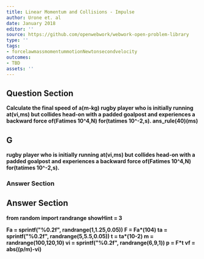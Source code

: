 ```yaml
---
title: Linear Momentum and Collisions - Impulse
author: Urone et. al
date: January 2018
editor: ''
source: https://github.com/openwebwork/webwork-open-problem-library
type: ''
tags:
- forcelawmassmomentummotionNewtonsecondvelocity
outcomes:
- TBD
assets: ''
---
```


## Question Section 

<b>
Calculate the final speed of a(m-kg) rugby player who is initially running at(vi,ms) but collides head-on with a padded goalpost and experiences a backward force of(Fatimes 10^4,N) for(tatimes 10^-2,s).
ans_rule(40)(ms)

## G
rugby player who is initially running at(vi,ms) but collides head-on with a padded goalpost and experiences a backward force of(Fatimes 10^4,N) for(tatimes 10^-2,s).
### Answer Section


## Answer Section

from random import randrange
showHint = 3

Fa = sprintf("%0.2f", randrange(1,1.25,0.05))
F = Fa*(10**4)
ta = sprintf("%0.2f", randrange(5,5.5,0.05))
t = ta*(10**-2)
m = randrange(100,120,10)
vi = sprintf("%0.2f", randrange(6,9,1))
p = F*t
vf = abs((p/m)-vi)